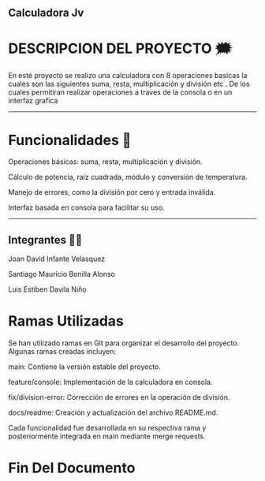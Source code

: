 ## Calculadora Jv

# DESCRIPCION DEL PROYECTO 🗯️

En esté proyecto se realizo una calculadora con 8 operaciones basicas la cuales son las
siguientes  suma, resta, multiplicación y división etc . De los 
cuales permitiran realizar operaciones  a traves de la consola o en un 
interfaz grafica 

-------------
# Funcionalidades 📖
Operaciones básicas: suma, resta, multiplicación y división.

Cálculo de potencia, raíz cuadrada, módulo y conversión de temperatura.

Manejo de errores, como la división por cero y entrada inválida.

Interfaz basada en consola para facilitar su uso.

------
## Integrantes 👨‍💻
Joan David Infante Velasquez 

Santiago Mauricio Bonilla Alonso

Luis Estiben Davila Niño

# Ramas Utilizadas 

Se han utilizado ramas en Git para organizar el desarrollo del proyecto. Algunas ramas creadas incluyen:

main: Contiene la versión estable del proyecto.

feature/console: Implementación de la calculadora en consola.

fix/division-error: Corrección de errores en la operación de división.

docs/readme: Creación y actualización del archivo README.md.

Cada funcionalidad fue desarrollada en su respectiva rama y posteriormente integrada en main mediante merge requests.

# Fin Del Documento